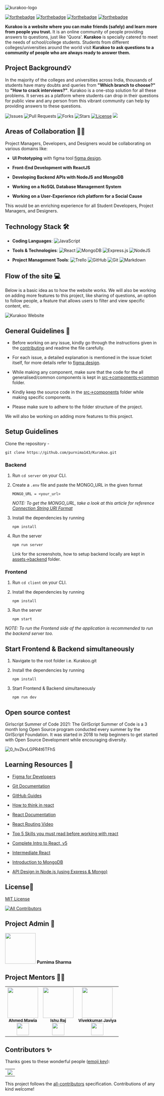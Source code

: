 ![kurakoo-logo](https://user-images.githubusercontent.com/57852378/104982229-3cce1180-5a30-11eb-9d02-3c32878c6a42.png)

[![forthebadge](https://forthebadge.com/images/badges/open-source.svg)](https://forthebadge.com)
[![forthebadge](https://forthebadge.com/images/badges/built-with-love.svg)](https://forthebadge.com)
[![forthebadge](https://forthebadge.com/images/badges/built-by-developers.svg)](https://forthebadge.com)
[![forthebadge](https://forthebadge.com/images/badges/makes-people-smile.svg)](https://forthebadge.com)

**Kurakoo is a website where you can make friends (safely) and learn more from people you trust.** It is an online community of people providing answers to questions, just like 'Quora'. **Kurakoo** is specially catered to meet the needs of school/college students. Students from different colleges/universities around the world visit **Kurakoo to ask questions to a community of people who are always ready to answer them.**


## Project Background💡

In the majority of the colleges and universities across India, thousands of students have many doubts and queries from **"Which branch to choose?"** to **"How to crack interviews?"**. Kurakoo is a one-stop solution for all these problems. It serves as a platform where students can drop in their questions for public view and any person from this vibrant community can help by providing answers to these questions. 


![Issues](https://img.shields.io/github/issues/purnima143/Kurakoo)
![Pull Requests](https://img.shields.io/github/issues-pr/purnima143/Kurakoo)
![Forks](https://img.shields.io/github/forks/purnima143/Kurakoo)
![Stars](https://img.shields.io/github/stars/purnima143/Kurakoo)
[![License](https://img.shields.io/github/license/purnima143/Kurakoo)](https://github.com/purnima143/Kurakoo/blob/master/LICENSE)
![](https://img.shields.io/github/repo-size/purnima143/Kurakoo.svg?label=Repo%20size&style=flat-square)&nbsp;

## Areas of Collaboration 👨‍🏭

Project Managers, Developers, and Designers would be collaborating on various domains like:

-   **UI Prototyping** with figma tool [figma design](https://www.figma.com/file/1gYZlafa8bUZu61ji10unF/Kurakoo?node-id=0%3A1).
    
-   **Front-End Development with ReactJS**
    
-   **Developing Backend APIs with NodeJS and MongoDB**
    
-   **Working on a NoSQL Database Management System**
    
-   **Working on a User-Experience rich platform for a Social Cause**
    

This would be an enriching experience for all Student Developers, Project Managers, and Designers.


## Technology Stack 🛠️

- **Coding Languages**: <img alt="JavaScript" src="https://img.shields.io/badge/javascript%20-%23323330.svg?&style=for-the-badge&logo=javascript&logoColor=%23F7DF1E"/>

- **Tools & Technologies**: <img alt="React" src="https://img.shields.io/badge/react%20-%2320232a.svg?&style=for-the-badge&logo=react&logoColor=%2361DAFB"/> <img alt="MongoDB" src ="https://img.shields.io/badge/MongoDB-%234ea94b.svg?&style=for-the-badge&logo=mongodb&logoColor=white"/> <img alt="Express.js" src="https://img.shields.io/badge/express.js%20-%23404d59.svg?&style=for-the-badge"/> <img alt="NodeJS" src="https://img.shields.io/badge/node.js%20-%2343853D.svg?&style=for-the-badge&logo=node.js&logoColor=white"/>


- **Project Management Tools**: <img alt="Trello" src="https://img.shields.io/badge/Trello%20-%23026AA7.svg?&style=for-the-badge&logo=Trello&logoColor=white"/> <img alt="GitHub" src="https://img.shields.io/badge/github%20-%23121011.svg?&style=for-the-badge&logo=github&logoColor=white"/> <img alt="Git" src="https://img.shields.io/badge/git%20-%23F05033.svg?&style=for-the-badge&logo=git&logoColor=white"/> <img alt="Markdown" src="https://img.shields.io/badge/markdown-%23000000.svg?&style=for-the-badge&logo=markdown&logoColor=white"/>


## Flow of the site :computer:
Below is a basic idea as to how the website works. We will also be working on adding more features to this project, like sharing of questions, an option to follow people, a feature that allows users to filter and view specific content, etc.

![Kurakoo Website](https://user-images.githubusercontent.com/68965499/119776203-4259cd80-bee2-11eb-8a6e-84ed4ce0ad93.gif)

## General Guidelines :dart:
 - Before working on any issue, kindly go through the instructions given in the [contributing](CONTRIBUTING.md) and readme the file carefully.
 - For each issue, a detailed explanation is mentioned in the issue ticket itself, for more details refer to [figma design](https://www.figma.com/file/1gYZlafa8bUZu61ji10unF/Kurakoo?node-id=0%3A1).

 - While making any component, make sure that the code for the all generalised/common components is kept in [src->components->common](src/components/common) folder.
 - Kindly keep the source code in the [src->components](src/components/) folder while making specific components.
 - Please make sure to adhere to the folder structure of the project.

We will also be working on adding more features to this project.

## Setup Guidelines
Clone the repository -
```
git clone https://github.com/purnima143/Kurakoo.git
```

### Backend

1. Run `cd server` on your CLI.

2. Create a `.env` file and paste the MONGO_URL in the given format

    ```
    MONGO_URL = <your_url>
    ```

    _NOTE: To get the MONGO_URL, take a look at this article for reference [Connection String URI Format](https://docs.mongodb.com/manual/reference/connection-string/)_

3. Install the dependencies by running
    ```
    npm install
    ```

4. Run the server
    ```
    npm run server
    ```

    Link for the screenshots, how to setup backend locally are kept in
    [assets->backend](assets/backend) folder.

### Frontend

1. Run `cd client` on your CLI.

2. Install the dependencies by running
    ```
    npm install
    ```

3. Run the server
    ```
    npm start
    ```
_NOTE: To run the Frontend side of the application is recommended to run the backend server too._

## Start Frontend & Backend simultaneously

 1. Navigate to the root folder i.e.  Kurakoo.git

 2. Install the dependencies by running

    ```
    npm install
    ```

 3. Start Frontend & Backend simultaneously

    ```
    npm run dev
    ```

    

## Open source contest
Girlscript Summer of Code 2021: The GirlScript Summer of Code is a 3 month long Open Source program conducted every summer by the GirlScript Foundation. It was started in 2018 to help beginners to get started with Open Source Development while encouraging diversity.

![0_hvZkvLGPR4t6TFhS](https://user-images.githubusercontent.com/57852378/108583937-3ef2fb00-7363-11eb-9239-a274fbe00bdd.png)


## Learning Resources 🧰


- [Figma for Developers](https://www.youtube.com/playlist?list=PL7e8VJ_ZN6epq-oiYOufiuPI-fpDC2Mby)
- [Git Documentation](https://git-scm.com/docs)
- [GitHub Guides](https://guides.github.com/)
- [How to think in react](https://www.youtube.com/watch?v=YJPSR9dEQV8&t=17s)
- [React Documentation](https://reactjs.org/docs/getting-started.html)
- [React Routing Video](https://www.youtube.com/watch?v=Law7wfdg_ls&t=1778s)
- [Top 5 Skills you must read before working with react](https://www.geeksforgeeks.org/top-5-skills-you-must-know-before-you-learn-reactjs/)


-   [Complete Intro to React, v5](https://frontendmasters.com/courses/complete-react-v5/)
    
-   [Intermediate React](https://frontendmasters.com/courses/intermediate-react/)
    
-   [Introduction to MongoDB](https://frontendmasters.com/courses/mongodb/)
    
- [API Design in Node.js (using Express & Mongo)](https://frontendmasters.com/courses/api-design-nodejs/using-the-mongo-with-node/)

## License📜

[MIT License](https://github.com/purnima143/Kurakoo/blob/master/LICENSE)




<!-- ALL-CONTRIBUTORS-BADGE:START - Do not remove or modify this section -->
[![All Contributors](https://img.shields.io/badge/all_contributors-11-orange.svg?style=flat-square)](#contributors-)
<!-- ALL-CONTRIBUTORS-BADGE:END -->

## Project Admin 📆

<td align="center"><img src="https://avatars1.githubusercontent.com/u/57852378?v=4?s=100" width="100px;" alt=""/> 
	<b>Purnima Sharma</b>
</td>

## Project Mentors 👨‍💻
<table>
<tr>
    <td align="center"><a href="https://www.linkedin.com/in/maw1a/"><img src="https://avatars.githubusercontent.com/u/48566609?s=460&u=47e205d9f0802abd125b2410d9bc12cbcd10bd1b&v=4" width="100px;" alt=""/><br /><sub><b>Ahmed Mawia</b></sub></a><br /><a href="https://github.com/maw1a" >  <img src="https://user-images.githubusercontent.com/57852378/93742503-d664ee00-fc0b-11ea-8f75-db2448ff01f1.png"  width="40" height="40"/>
</a> </td>
    <td align="center"><a href="https://www.linkedin.com/in/ir2010/"><img src="https://avatars.githubusercontent.com/u/46022116?s=460&u=5a5db16a4d00686752dff0cd7b3c7e03c1e956df&v=4" width="100px;" alt=""/><br /><sub><b>Ishu Raj</b></sub></a><br /><a href="https://github.com/ir2010" >  <img src="https://user-images.githubusercontent.com/57852378/93742503-d664ee00-fc0b-11ea-8f75-db2448ff01f1.png"  width="40" height="40"/>
</a></td>
   <td align="center"><a href="https://www.linkedin.com/in/vivekkumarjaviya/"><img src="https://media-exp1.licdn.com/dms/image/C4D03AQFXupHLPz5GOA/profile-displayphoto-shrink_800_800/0/1620704251868?e=1626307200&v=beta&t=JF_Xc9XBCsX1hJBIuwmkX9NjDH6Piq9KfUH2PPzydLQ" width="100px;" alt=""/><br /><sub><b>Vivekkumar Javiya</b></sub></a><br /><a href="https://github.com/codewithvk" >  <img src="https://user-images.githubusercontent.com/57852378/93742503-d664ee00-fc0b-11ea-8f75-db2448ff01f1.png"  width="40" height="40"/>
</a></td>

  </tr>
</table>



## Contributors ✨

Thanks goes to these wonderful people ([emoji key](https://allcontributors.org/docs/en/emoji-key)):
<table>
	<tr>
		<td>
			<a href="https://github.com/purnima143/Kurakoo/graphs/contributors">
  <img src="https://contrib.rocks/image?repo=purnima143/Kurakoo" />
</a>
		</td></tr></table>


This project follows the [all-contributors](https://github.com/all-contributors/all-contributors) specification. Contributions of any kind welcome!



